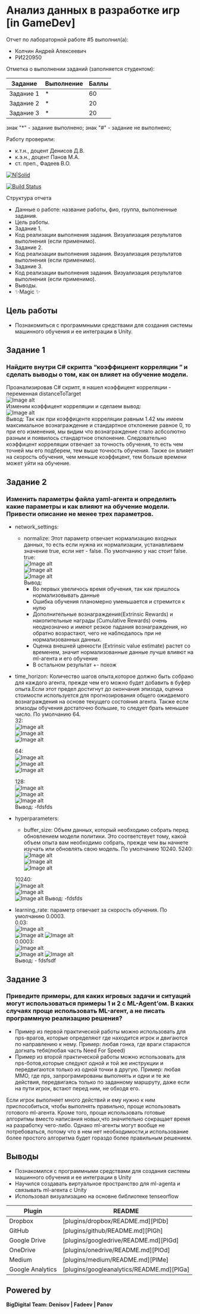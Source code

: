 # Анализ данных в разработке игр [in GameDev]
Отчет по лабораторной работе #5 выполнил(а):
- Колчин Андрей Алексеевич
- РИ220950
  
Отметка о выполнении заданий (заполняется студентом):

| Задание | Выполнение | Баллы |
| ------ | ------ | ------ |
| Задание 1 | * | 60 |
| Задание 2 | * | 20 |
| Задание 3 | * | 20 |

знак "*" - задание выполнено; знак "#" - задание не выполнено;

Работу проверили:
- к.т.н., доцент Денисов Д.В.
- к.э.н., доцент Панов М.А.
- ст. преп., Фадеев В.О.

[![N|Solid](https://cldup.com/dTxpPi9lDf.thumb.png)](https://nodesource.com/products/nsolid)

[![Build Status](https://travis-ci.org/joemccann/dillinger.svg?branch=master)](https://travis-ci.org/joemccann/dillinger)

Структура отчета

- Данные о работе: название работы, фио, группа, выполненные задания.
- Цель работы.
- Задание 1.
- Код реализации выполнения задания. Визуализация результатов выполнения (если применимо).
- Задание 2.
- Код реализации выполнения задания. Визуализация результатов выполнения (если применимо).
- Задание 3.
- Код реализации выполнения задания. Визуализация результатов выполнения (если применимо).
- Выводы.
- ✨Magic ✨

## Цель работы
- Познакомиться с программными средствами для создания системы машинного обучения и ее интеграции в Unity.

## Задание 1
### Найдите внутри C# скрипта “коэффициент корреляции ” и сделать выводы о том, как он влияет на обучение модели.  
Проанализировав C# скрипт, я нашел коэффицент корреляции - переменная distanceToTarget   
![Image alt](https://github.com/tox3k/DA-in-GameDev-lab5/blob/main/scrinshots/step1.png)    
Изменим коэффицент корреляции и сделаем вывод:     
![Image alt](https://github.com/tox3k/DA-in-GameDev-lab5/blob/main/scrinshots/step2.png)   
Вывод: Так как при коэффиценте корреляции равным 1.42 мы имеем максимальное вознаграждение и стандартное отклонение равное 0, то при его изменения, мы видим что вознаграждение стало асбсолютно разным и появилось стандартное отклонение. Следовательно коэффицент корреляции отвечает за точность обучения, то есть чем точней мы его подберем, тем выше точность обучения. Также он влияет на скорость обучения, чем меньше коэффицент, тем больше времени может уйти на обучение.

## Задание 2  
### Изменить параметры файла yaml-агента и определить какие параметры и как влияют на обучение модели. Привести описание не менее трех параметров.  
- network_settings:  
  - normalize: Этот параметр отвечает нормализацию входных данных, то есть если нужна их нормализации, устанавливаем значение true, если нет - false. По умолчанию у нас стоит false.    
  true:        
  ![Image alt](https://github.com/tox3k/DA-in-GameDev-lab5/blob/main/scrinshots/step3.png)  
  ![Image alt](https://github.com/tox3k/DA-in-GameDev-lab5/blob/main/scrinshots/step4.png)  
  ![Image alt](https://github.com/tox3k/DA-in-GameDev-lab5/blob/main/scrinshots/step5.png)  
  Вывод:  
    - Во первых увеличось время обучения, так как пришлось нормализовывать данные
    - Ошибка обучения планомерно уменьшается и стремится к нулю
    - Дополнительные вознаграждения(Extrinsic Rewards) и накопительные награды (Cumulative Rewards) очень неоднозначно и имеют резкое падания вознаграждения, но обратно возрастают, чего не наблюдалось при не нормализованных данных.  
    - Оценка внешней ценности (Extrinsic value estimate) растет со временем, значит нормализованные данные лучше влияют на ml-агента и его обучение
    - В остальном результат +- похож  
  
- time_horizon: Количество шагов опыта,которое должно быть собрано для каждого агента, прежде чем его можно будет добавить в буфер опыта.Если этот предел достигнут до окончания эпизода, оценка стоимости используется для прогнозирования общего ожидаемого вознаграждения на основе текущего состояния агента. Также если эпизоды обучения достаточно большие, то следует брать меньшее число. По умолчанию 64.  
  32:    
  ![Image alt](https://github.com/tox3k/DA-in-GameDev-lab5/blob/main/scrinshots/step6.png)    
  ![Image alt](https://github.com/tox3k/DA-in-GameDev-lab5/blob/main/scrinshots/step7.png)    
  ![Image alt](https://github.com/tox3k/DA-in-GameDev-lab5/blob/main/scrinshots/step8.png)  
  
  64:      
  ![Image alt](https://github.com/tox3k/DA-in-GameDev-lab5/blob/main/scrinshots/start.png)    
  ![Image alt](https://github.com/tox3k/DA-in-GameDev-lab5/blob/main/scrinshots/start1.png)    
  ![Image alt](https://github.com/tox3k/DA-in-GameDev-lab5/blob/main/scrinshots/start2.png)
  
  128:      
  ![Image alt](https://github.com/tox3k/DA-in-GameDev-lab5/blob/main/scrinshots/step9.png)    
  ![Image alt](https://github.com/tox3k/DA-in-GameDev-lab5/blob/main/scrinshots/step10.png)    
  ![Image alt](https://github.com/tox3k/DA-in-GameDev-lab5/blob/main/scrinshots/step11.png)  
  Вывод:
    -fdsfds

- hyperparameters:
    - buffer_size: Объем данных, который необходимо собрать перед обновлением модели политики. Это соответствует тому, какой объем опыта вам необходимо собрать, прежде чем вы начнете изучать или обновлять свою модель. По умолчанию 10240.
    5240:    
    ![Image alt](https://github.com/tox3k/DA-in-GameDev-lab5/blob/main/scrinshots/step12.png)    
    ![Image alt](https://github.com/tox3k/DA-in-GameDev-lab5/blob/main/scrinshots/step13.png)    
    ![Image alt](https://github.com/tox3k/DA-in-GameDev-lab5/blob/main/scrinshots/step14.png)  
    
    10240:      
    ![Image alt](https://github.com/tox3k/DA-in-GameDev-lab5/blob/main/scrinshots/step9.png)    
    ![Image alt](https://github.com/tox3k/DA-in-GameDev-lab5/blob/main/scrinshots/step10.png)    
    ![Image alt](https://github.com/tox3k/DA-in-GameDev-lab5/blob/main/scrinshots/step11.png)
    Вывод:
      -fdsfds  
      
- learning_rate: параметр отвечает за скорость обучения. По умолчанию 0.0003.  
    0.03:        
    ![Image alt](https://github.com/tox3k/DA-in-GameDev-lab5/blob/main/scrinshots/step15.png)    
    ![Image alt](https://github.com/tox3k/DA-in-GameDev-lab5/blob/main/scrinshots/step16.png)
    ![Image alt](https://github.com/tox3k/DA-in-GameDev-lab5/blob/main/scrinshots/step17.png)   
    0.0003:  
    ![Image alt](https://github.com/tox3k/DA-in-GameDev-lab5/blob/main/scrinshots/start.png)    
    ![Image alt](https://github.com/tox3k/DA-in-GameDev-lab5/blob/main/scrinshots/start1.png)
    ![Image alt](https://github.com/tox3k/DA-in-GameDev-lab5/blob/main/scrinshots/start2.png)  
    Вывод:
      - fdsfsdf  
        
## Задание 3
### Приведите примеры, для каких игровых задачи и ситуаций могут использоваться примеры 1 и 2 с ML-Agent’ом. В каких случаях проще использовать ML-агент, а не писать программную реализацию решения?  
-  Пример из первой практической работы можно использовать для nps-врагов, которые определяют где находится игрок и двигаются по направлению к нему. Пример: любая гонка, где враги стараются догнать тебя(любая часть Need For Speed)
-  Пример из второй практической работы можно использовать для nps-ботов,которые следуют одной и той же инструкции и передвигаются только из одной точки в другую. Пример: любая ММО, где nps, запрограмированы выполнять и одни и те же действия, передвигаясь только по заданному маршруту, даже если на пути игрок, встают перед ним, не обходя его.
  
Если игрок выполняет много действий и ему нужно к ним приспособиться, чтобы выполнять правильно, проще использовать готового ml-агента. Кроме того, проще использовать готовые алгоритмы вместо написания новых,что значительно сокращает время на разработку чего-либо. Однако ml-агенты могут вообще не потребоваться, потому что в нем нет необходимости,и использование более простого алгоритма будет гораздо более правильным решением.
 

## Выводы
- Познакомился с программными средствами для создания системы машинного обучения и ее интеграции в Unity
- Научился создавать виртуальное пространство для ml-agenta и связывать ml-агента с Unity
- Использовал визуализацию на основне библиотеке tenseorflow

| Plugin | README |
| ------ | ------ |
| Dropbox | [plugins/dropbox/README.md][PlDb] |
| GitHub | [plugins/github/README.md][PlGh] |
| Google Drive | [plugins/googledrive/README.md][PlGd] |
| OneDrive | [plugins/onedrive/README.md][PlOd] |
| Medium | [plugins/medium/README.md][PlMe] |
| Google Analytics | [plugins/googleanalytics/README.md][PlGa] |

## Powered by

**BigDigital Team: Denisov | Fadeev | Panov**
